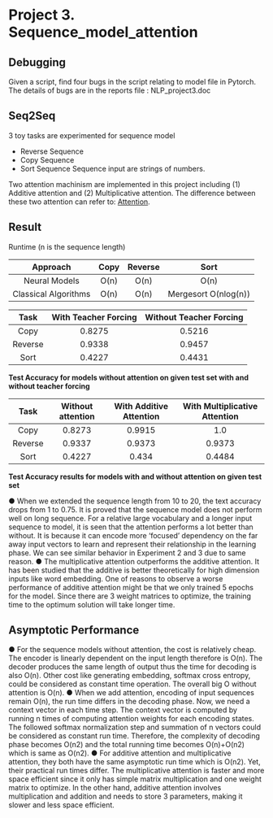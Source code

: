 # Project 3. Sequence_model_attention
## Debugging 
Given a script, find four bugs in the script relating to model file in Pytorch. 
The details of bugs are in the reports file : NLP_project3.doc
## Seq2Seq
3 toy tasks are experimented for sequence model
* Reverse Sequence
* Copy Sequence
* Sort Sequence
Sequence input are strings of numbers.

Two attention machinism are implemented in this project including (1) Additive attention and (2) Multiplicative attention. The difference between these two attention can refer to: [Attention](http://ruder.io/deep-learning-nlp-best-practices/).

## Result
Runtime (n is the sequence length)

|Approach	|Copy|	Reverse|	Sort|
|:--------------:|:-----------:|:-----------:|:-------------:|
|Neural Models	|O(n)|	O(n)	|O(n)|
|Classical Algorithms|	O(n)	|O(n) |Mergesort O(nlog(n))|


|Task	|With Teacher Forcing	|Without Teacher Forcing|
|:--------------:|:-----------:|:-----------:|
|Copy	|0.8275	|0.5216|
|Reverse|	0.9338|0.9457|
|Sort	|0.4227|	0.4431|

<b>Test Accuracy for models without attention on given test set with and without teacher forcing</b>

|Task	|Without attention	|With Additive Attention|With Multiplicative Attention|
|:--------------:|:-----------:|:-----------:|:-----------:|
|Copy	|0.8273	|0.9915 |1.0|
|Reverse|	0.9337	|0.9373 |0.9373|
|Sort	|0.4227	|0.434	|0.4484|

<b>Test Accuracy results for models with and without attention on given test set </b>


●	When we extended the sequence length from 10 to 20, the text accuracy drops from 1 to 0.75. It is proved that the sequence model does not perform well on long sequence. For a relative large vocabulary and a longer input sequence to model, it is seen that the attention performs a lot better than without. It is because it can encode more ‘focused’ dependency on the far away input vectors to learn and represent their relationship in the learning phase. We can see similar behavior in Experiment 2 and 3 due to same reason.
●	The multiplicative attention outperforms the additive attention. It has been studied that the additive is better theoretically for high dimension inputs like word embedding. One of reasons to observe a worse performance of additive attention might be that we only trained 5 epochs for the model. Since there are 3 weight matrices to optimize, the training time to the optimum solution will take longer time.

## Asymptotic Performance
●	For the sequence models without attention, the cost is relatively cheap. The encoder is linearly dependent on the input length therefore is O(n). The decoder produces the same length of output thus the time for decoding is also O(n). Other cost like generating embedding, softmax cross entropy, could be considered as constant time operation. The overall big O without attention is O(n).
●	When we add attention, encoding of input sequences remain O(n), the run time differs in the decoding phase. Now, we need a context vector in each time step. The context vector is computed by running n times of computing attention weights for each encoding states. The followed softmax normalization step and summation of n vectors could be considered as constant run time. Therefore, the complexity of decoding phase becomes O(n2) and the total running time becomes O(n)+O(n2) which is same as O(n2).
●	For additive attention and multiplicative attention, they both have the same asymptotic run time which is O(n2). Yet, their practical run times differ. The multiplicative attention is faster and more space efficient since it only has simple matrix multiplication and one weight matrix to optimize. In the other hand, additive attention involves multiplication and addition and needs to store 3 parameters, making it slower and less space efficient.


